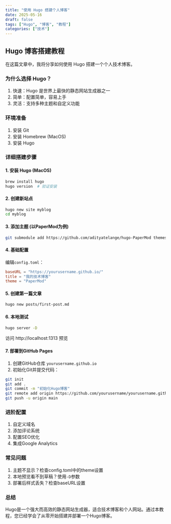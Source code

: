 ```yaml
---
title: "使用 Hugo 搭建个人博客"
date: 2025-05-16
draft: false
tags: ["Hugo", "博客", "教程"]
categories: ["技术"]
---
```


## Hugo 博客搭建教程

在这篇文章中，我将分享如何使用 Hugo 搭建一个个人技术博客。

### 为什么选择 Hugo？

1. 快速：Hugo 是世界上最快的静态网站生成器之一
2. 简单：配置简单，容易上手  
3. 灵活：支持多种主题和自定义功能

### 环境准备

1. 安装 Git
2. 安装 Homebrew (MacOS)
3. 安装 Hugo

### 详细搭建步骤

#### 1. 安装 Hugo (MacOS)

```bash
brew install hugo
hugo version  # 验证安装
```

#### 2. 创建新站点

```bash
hugo new site myblog
cd myblog
```

#### 3. 添加主题 (以PaperMod为例)

```bash
git submodule add https://github.com/adityatelange/hugo-PaperMod themes/PaperMod
```

#### 4. 基础配置

编辑`config.toml`：

```toml
baseURL = "https://yourusername.github.io/"
title = "我的技术博客"
theme = "PaperMod"
```

#### 5. 创建第一篇文章

```bash
hugo new posts/first-post.md
```

#### 6. 本地测试

```bash
hugo server -D
```
访问 http://localhost:1313 预览

#### 7. 部署到GitHub Pages

1. 创建GitHub仓库 `yourusername.github.io`
2. 初始化Git并提交代码：

```bash
git init
git add .
git commit -m "初始化Hugo博客"
git remote add origin https://github.com/yourusername/yourusername.github.io.git
git push -u origin main
```

### 进阶配置

1. 自定义域名
2. 添加评论系统
3. 配置SEO优化
4. 集成Google Analytics

### 常见问题

1. 主题不显示？检查config.toml中的theme设置
2. 本地预览看不到草稿？使用`-D`参数
3. 部署后样式丢失？检查baseURL设置

### 总结

Hugo是一个强大而高效的静态网站生成器，适合技术博客和个人网站。通过本教程，您已经学会了从零开始搭建并部署一个Hugo博客。
```

        